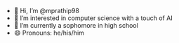 - 👋 Hi, I’m @mprathip98
- 👀 I’m interested in computer science with a touch of AI
- 🌱 I’m currently a sophomore in high school
- 😄 Pronouns: he/his/him

<!---
mprathip98/mprathip98 is a ✨ special ✨ repository because its `README.md` (this file) appears on your GitHub profile.
You can click the Preview link to take a look at your changes.
--->

